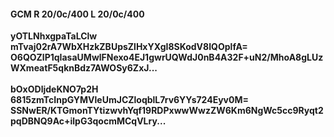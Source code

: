 #### GCM R 20/0c/400 L 20/0c/400
**yOTLNhxgpaTaLClw**<br/>**mTvaj02rA7WbXHzkZBUpsZlHxYXgI8SKodV8IQOplfA=**<br/>**O6QOZlP1qIasaUMwlFNexo4EJ1gwrUQWdJ0nB4A32F+uN2/MhoA8gLUzWXmeatF5qknBdz7AWOSy6ZxJ...**<br/><br/>
**bOxODljdeKNO7p2H**<br/>**6815zmTcInpGYMVleUmJCZloqblL7rv6YYs724Eyv0M=**<br/>**SSNwER/KTGmonTYtizwvhYqf19RDPxwwWwzZW6Km6NgWc5cc9Ryqt2pqDBNQ9Ac+ilpG3qocmMCqVLry...**